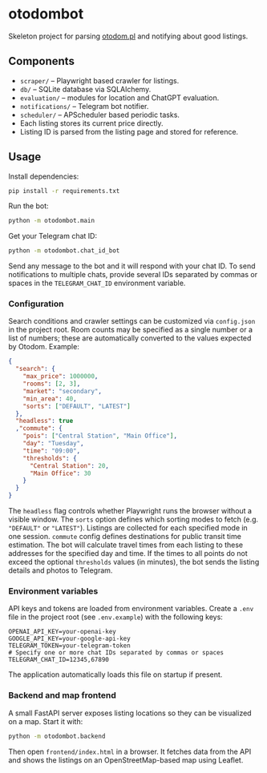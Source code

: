 # otodombot

Skeleton project for parsing [otodom.pl](https://www.otodom.pl) and notifying about good listings.

## Components

- `scraper/` – Playwright based crawler for listings.
- `db/` – SQLite database via SQLAlchemy.
- `evaluation/` – modules for location and ChatGPT evaluation.
- `notifications/` – Telegram bot notifier.
- `scheduler/` – APScheduler based periodic tasks.
- Each listing stores its current price directly.
- Listing ID is parsed from the listing page and stored for reference.

## Usage

Install dependencies:

```bash
pip install -r requirements.txt
```

Run the bot:

```bash
python -m otodombot.main
```

Get your Telegram chat ID:

```bash
python -m otodombot.chat_id_bot
```
Send any message to the bot and it will respond with your chat ID.
To send notifications to multiple chats, provide several IDs separated by commas or spaces in the `TELEGRAM_CHAT_ID` environment variable.

### Configuration

Search conditions and crawler settings can be customized via `config.json` in the project root. Room counts may be specified as a single number or a list of numbers; these are automatically converted to the values expected by Otodom. Example:

```json
{
  "search": {
    "max_price": 1000000,
    "rooms": [2, 3],
    "market": "secondary",
    "min_area": 40,
    "sorts": ["DEFAULT", "LATEST"]
  },
  "headless": true
  ,"commute": {
    "pois": ["Central Station", "Main Office"],
    "day": "Tuesday",
    "time": "09:00",
    "thresholds": {
      "Central Station": 20,
      "Main Office": 30
    }
  }
}
```

The `headless` flag controls whether Playwright runs the browser without a visible window.
The `sorts` option defines which sorting modes to fetch (e.g. `"DEFAULT"` or `"LATEST"`). Listings are collected for each specified mode in one session.
`commute` config defines destinations for public transit time estimation. The bot will
calculate travel times from each listing to these addresses for the specified day and time.
If the times to all points do not exceed the optional `thresholds` values (in minutes),
the bot sends the listing details and photos to Telegram.

### Environment variables

API keys and tokens are loaded from environment variables. Create a `.env` file in the project root (see `.env.example`) with the following keys:

```env
OPENAI_API_KEY=your-openai-key
GOOGLE_API_KEY=your-google-api-key
TELEGRAM_TOKEN=your-telegram-token
# Specify one or more chat IDs separated by commas or spaces
TELEGRAM_CHAT_ID=12345,67890
```

The application automatically loads this file on startup if present.

### Backend and map frontend

A small FastAPI server exposes listing locations so they can be visualized on a map.
Start it with:

```bash
python -m otodombot.backend
```

Then open `frontend/index.html` in a browser. It fetches data from the API and
shows the listings on an OpenStreetMap-based map using Leaflet.
